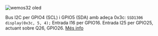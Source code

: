 ![wemos32 oled](https://cdn.instructables.com/FAK/RKQ0/J3YPR3IJ/FAKRKQ0J3YPR3IJ.LARGE.jpg?auto=webp&crop=3:2)

Bus I2C per GPIO4 (SCL) i GPIO5 (SDA) amb adeça 0x3c: `SSD1306 display(0x3c, 5, 4);`
Entrada I16 per GPIO16.
Entrada I25 per GPIO25, actuant sobre Q26, GPIO26.
[Més info](https://github.com/FablabTorino/AUG-Torino/wiki/Wemos-Lolin-board-(ESP32-with-128x64-SSD1306-I2C-OLED-display))

